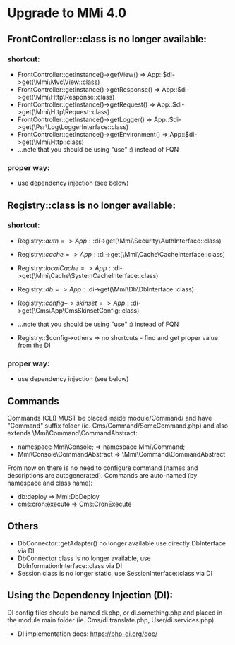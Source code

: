 # Upgrade to MMi 4.0

## FrontController::class is no longer available:

### shortcut:
* FrontController::getInstance()->getView() => App::$di->get(\Mmi\Mvc\View::class)
* FrontController::getInstance()->getResponse() => App::$di->get(\Mmi\Http\Response::class)
* FrontController::getInstance()->getRequest() => App::$di->get(\Mmi\Http\Request::class)
* FrontController::getInstance()->getLogger() => App::$di->get(\Psr\Log\LoggerInterface::class)
* FrontController::getInstance()->getEnvironment() => App::$di->get(\Mmi\Http\::class)
* ...note that you should be using "use" :) instead of FQN

### proper way:
* use dependency injection (see below)

## Registry::class is no longer available:

### shortcut:
* Registry::$auth               => App::$di->get(\Mmi\Security\AuthInterface::class)
* Registry::$cache              => App::$di->get(\Mmi\Cache\CacheInterface::class)
* Registry::$localCache         => App::$di->get(\Mmi\Cache\SystemCacheInterface::class)
* Registry::$db                 => App::$di->get(\Mmi\Db\DbInterface::class)
* Registry::$config->skinset    => App::$di->get(\Cms\App\CmsSkinsetConfig::class)
* ...note that you should be using "use" :) instead of FQN

* Registry::$config->others => no shortcuts - find and get proper value from the DI

### proper way:
* use dependency injection (see below)

## Commands 

Commands (CLI) MUST be placed inside module/Command/ and have "Command" suffix folder
(ie. Cms/Command/SomeCommand.php) and also extends \Mmi\Command\CommandAbstract:
* namespace Mmi\Console; => namespace Mmi\Command;
* Mmi\Console\CommandAbstract => \Mmi\Command\CommandAbstract

From now on there is no need to configure command (names and descriptions are autogenerated).
Commands are auto-named (by namespace and class name):
* db:deploy => Mmi:DbDeploy
* cms:cron:execute => Cms:CronExecute

## Others
* DbConnector::getAdapter() no longer available use directly DbInterface via DI
* DbConnector class is no longer available, use DbInformationInterface::class via DI
* Session class is no longer static, use SessionInterface::class via DI

## Using the Dependency Injection (DI):

DI config files should be named di.php, or di.something.php and placed in the module main folder
(ie. Cms/di.translate.php, User/di.services.php)
* DI implementation docs: https://php-di.org/doc/
